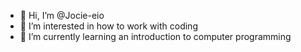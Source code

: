 - 👋 Hi, I’m @Jocie-eio
- 👀 I’m interested in how to work with coding 
- 🌱 I’m currently learning an introduction to computer programming
